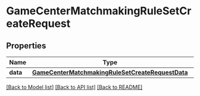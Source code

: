# GameCenterMatchmakingRuleSetCreateRequest

## Properties
Name | Type | Description | Notes
------------ | ------------- | ------------- | -------------
**data** | [**GameCenterMatchmakingRuleSetCreateRequestData**](GameCenterMatchmakingRuleSetCreateRequestData.md) |  | 

[[Back to Model list]](../README.md#documentation-for-models) [[Back to API list]](../README.md#documentation-for-api-endpoints) [[Back to README]](../README.md)


